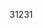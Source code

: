 



31231
<link rel="stylesheet" href="https://cdn.jsdelivr.net/npm/swiper@9/swiper-bundle.min.css"/>
